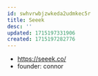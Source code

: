 ```yaml
---
id: swhvrwbjzwkeda2udmkec5r
title: Seeek
desc: ''
updated: 1715197331906
created: 1715197282776
---
```


- https://seeek.co/
- founder: connor